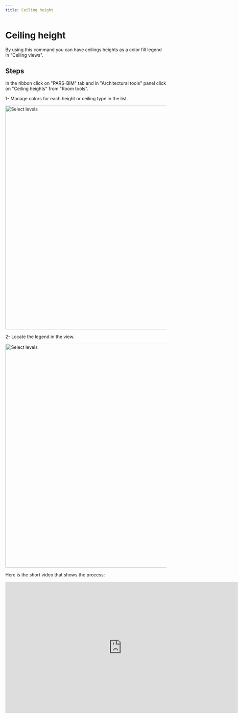 ```yaml
---
title: Ceiling height
---
```


# Ceiling height
By using this command you can have ceilings heights as a color fill legend in "Ceiling views".

## Steps
In the ribbon click on "PARS-BIM" tab and in "Architectural tools" panel click on "Ceiling heights" from "Room tools".

1- Manage colors for each height or ceiling type in the list.


<img src="https://pars-bim.github.io/docs/Assets/Ceilingheightcolor.jpg" alt="Select levels" width="700">


2- Locate the legend in the view.


<img src="https://pars-bim.github.io/docs/Assets/Ceilingheightpositioning.jpg" alt="Select levels" width="700">


Here is the short video that shows the process:


<iframe width="728" height="410" src="https://www.youtube.com/embed/0xmo4QA-Gas?si=H3HUiZGyPIzb0LDY" title="YouTube video player" frameborder="0" allow="accelerometer; autoplay; clipboard-write; encrypted-media; gyroscope; picture-in-picture; web-share" referrerpolicy="strict-origin-when-cross-origin" allowfullscreen></iframe>
